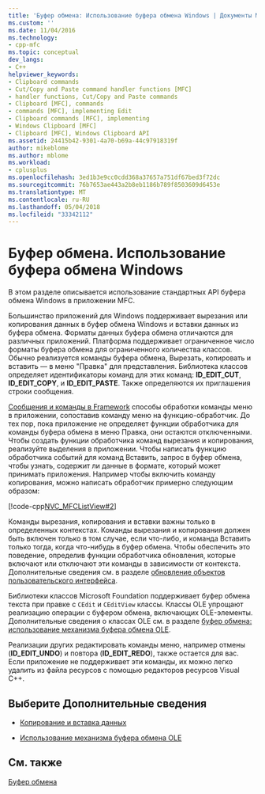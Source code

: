 ```yaml
---
title: 'Буфер обмена: Использование буфера обмена Windows | Документы Microsoft'
ms.custom: ''
ms.date: 11/04/2016
ms.technology:
- cpp-mfc
ms.topic: conceptual
dev_langs:
- C++
helpviewer_keywords:
- Clipboard commands
- Cut/Copy and Paste command handler functions [MFC]
- handler functions, Cut/Copy and Paste commands
- Clipboard [MFC], commands
- commands [MFC], implementing Edit
- Clipboard commands [MFC], implementing
- Windows Clipboard [MFC]
- Clipboard [MFC], Windows Clipboard API
ms.assetid: 24415b42-9301-4a70-b69a-44c97918319f
author: mikeblome
ms.author: mblome
ms.workload:
- cplusplus
ms.openlocfilehash: 3ed1b3e9cc0cdd368a37657a751df67bed3f72dc
ms.sourcegitcommit: 76b7653ae443a2b8eb1186b789f8503609d6453e
ms.translationtype: MT
ms.contentlocale: ru-RU
ms.lasthandoff: 05/04/2018
ms.locfileid: "33342112"
---
```

# <a name="clipboard-using-the-windows-clipboard"></a>Буфер обмена. Использование буфера обмена Windows
В этом разделе описывается использование стандартных API буфера обмена Windows в приложении MFC.  
  
 Большинство приложений для Windows поддерживает вырезания или копирования данных в буфер обмена Windows и вставки данных из буфера обмена. Форматы данных буфера обмена отличаются для различных приложений. Платформа поддерживает ограниченное число форматы буфера обмена для ограниченного количества классов. Обычно реализуется команды буфера обмена, Вырезать, копировать и вставить — в меню "Правка" для представления. Библиотека классов определяет идентификаторы команд для этих команд: **ID_EDIT_CUT**, **ID_EDIT_COPY**, и **ID_EDIT_PASTE**. Также определяются их приглашения строки сообщения.  
  
 [Сообщения и команды в Framework](../mfc/messages-and-commands-in-the-framework.md) способы обработки команды меню в приложении, сопоставив команду меню на функцию-обработчик. До тех пор, пока приложение не определяет функции обработчика для команды буфера обмена в меню Правка, они остаются отключенными. Чтобы создать функции обработчика команд вырезания и копирования, реализуйте выделения в приложении. Чтобы написать функцию обработчика событий для команд Вставить, запрос в буфер обмена, чтобы узнать, содержит ли данные в формате, который может принимать приложения. Например чтобы включить команду копирования, можно написать обработчик примерно следующим образом:  
  
 [!code-cpp[NVC_MFCListView#2](../atl/reference/codesnippet/cpp/clipboard-using-the-windows-clipboard_1.cpp)]  
  
 Команды вырезания, копирования и вставки важны только в определенных контекстах. Команды вырезания и копирования должен быть включен только в том случае, если что-либо, и команда Вставить только тогда, когда что-нибудь в буфер обмена. Чтобы обеспечить это поведение, определив функции обработчика обновления, которые включают или отключают эти команды в зависимости от контекста. Дополнительные сведения см. в разделе [обновление объектов пользовательского интерфейса](../mfc/how-to-update-user-interface-objects.md).  
  
 Библиотеки классов Microsoft Foundation поддерживает буфер обмена текста при правке с `CEdit` и `CEditView` классы. Классы OLE упрощают реализацию операции с буфером обмена, включающих OLE-элементы. Дополнительные сведения о классах OLE см. в разделе [буфер обмена: использование механизма буфера обмена OLE](../mfc/clipboard-using-the-ole-clipboard-mechanism.md).  
  
 Реализации других редактировать команды меню, например отмены (**ID_EDIT_UNDO**) и повтора (**ID_EDIT_REDO**), также остается для вас. Если приложение не поддерживает эти команды, их можно легко удалить из файла ресурсов с помощью редакторов ресурсов Visual C++.  
  
## <a name="what-do-you-want-to-know-more-about"></a>Выберите Дополнительные сведения  
  
-   [Копирование и вставка данных](../mfc/clipboard-copying-and-pasting-data.md)  
  
-   [Использование механизма буфера обмена OLE](../mfc/clipboard-using-the-ole-clipboard-mechanism.md)  
  
## <a name="see-also"></a>См. также  
 [Буфер обмена](../mfc/clipboard.md)

